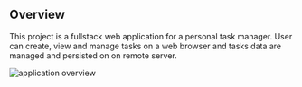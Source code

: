## Overview

This project is a fullstack web application for a personal task manager. User can create, view and manage tasks on a web browser and tasks data are managed and persisted on on remote server.

![application overview]()